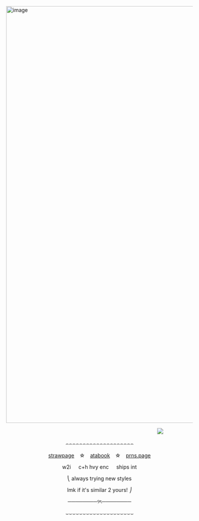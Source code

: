 <img width="1199" height="1124" alt="image" src="https://github.com/user-attachments/assets/b8fffada-480a-4319-a13f-8393e8ddc702" />















⠀ ⠀ ⠀ ⠀ ⠀ ⠀ ⠀ ⠀ ⠀ ⠀ ⠀ ⠀ ⠀ ⠀ ⠀ ⠀ ⠀ ⠀ ⠀ ⠀ ⠀ ⠀ ⠀ ⠀ ⠀ ⠀ ⠀ ⠀ ⠀![](https://komarev.com/ghpvc/?username=cemetery-girl&color=000000&style=plastic&label=𐙚+₊+🪻)



<p align="center">
  ⌢⌢⌢⌢⌢⌢⌢⌢⌢⌢⌢⌢⌢⌢⌢⌢⌢⌢⌢⌢
</p>

<p align="center">
  <a href=https://cemetery-girl.straw.page/>strawpage</a>⠀ ☆⠀ <a href=https://vixxie.atabook.org/>atabook</a>⠀ ☆⠀ <a href=https://en.pronouns.page/@tuxkitty>prns.page</a>
</p>

<p align="center">
  w2i⠀⠀c+h hvy enc⠀⠀ships int
</p>
<p align="center">
  ⎝ always trying new styles
</p>
<p align="center">
  lmk if it's similar 2 yours! ⎠
</p>

<p align="center">
  ────────୨ৎ────────
</p>

<p align="center">
  ⌣⌣⌣⌣⌣⌣⌣⌣⌣⌣⌣⌣⌣⌣⌣⌣⌣⌣⌣⌣
</p>
